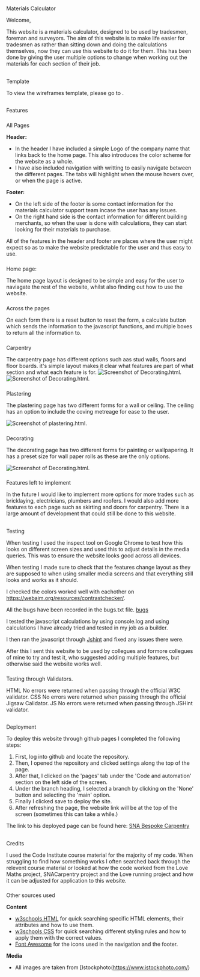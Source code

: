 #

Materials Calculator

Welcome,

This website is a materials calculator, designed to be used by tradesmen, foreman and surveyors.  The aim of this website is to make life easier for tradesmen as rather than sitting down and doing the calculations themselves, now they can use this website to do it for them. This has been done by giving the user multiple options to change when working out the materials for each section of their job.

##

Template

To view the wireframes template, please go to .

##

Features

###

All Pages

**Header:**

- In the header I have included a simple Logo of the company name that links back to the home page. This also introduces the color scheme for the website as a whole.
- I have also included navigation with writting to easily navigate between the different pages. The tabs will highlight when the mouse hovers over, or when the page is active.

**Footer:**

- On the left side of the footer is some contact information for the materials calculator support team incase the user has any issues.
- On the right hand side is the contact information for different building merchants, so when the user is done with calculations, they can start looking for their materials to purchase.

All of the features in the header and footer are places where the user might expect so as to make the website predictable for the user and thus easy to use.

###

Home page:

The home page layout is designed to be simple and easy for the user to naviagate the rest of the website, whilst also finding out how to use the website.

###
Across the pages

On each form there is a reset button to reset the form, a calculate button which sends the information to the javascript functions, and multiple boxes to return all the information to.
###

Carpentry

The carpentry page has different options such aas stud walls, floors and floor boards. it's simple layout makes it clear what features are part of what section and what each feature is for.
![Screenshot of Decorating.html.](/assets/images/carpentrySC01.jpg)
![Screenshot of Decorating.html.](/assets/images/carpentrySC02.jpg)
###

Plastering

The plastering page has two different forms for a wall or ceiling. The ceiling has an option to include the coving metreage for ease to the user.

![Screenshot of plastering.html.](/assets/images/plasteringscreenshot.jpg)

###

Decorating

The decorating page has two different forms for painting or wallpapering. It has a preset size for wall paper rolls as these are the only options.

![Screenshot of Decorating.html.](/assets/images/decoratingscreenshot.jpg)
###

Features left to implement

In the future I would like to implement more options for more trades such as bricklaying, electricians, plumbers and roofers. I would also add more features to each page such as skirting and doors for carpentry. There is a large amount of development that could still be done to this website.

##

Testing

When testing I used the inspect tool on Google Chrome to test how this looks on different screen sizes and used this to adjust details in the media queries. This was to ensure the website looks good across all devices.

When testing I made sure to check that the features change layout as they are supposed to when using smaller media screens and that everything still looks and works as it should.

I checked the colors worked well with eachother on <https://webaim.org/resources/contrastchecker/>.

All the bugs have been recorded in the bugs.txt file. [bugs](/bugs.txt)

I tested the javascript calculations by using console.log and using calculations I have already tried and tested in my job as a builder.

I then ran the javascript through [Jshint](https://jshint.com/) and fixed any issues there were.

After this I sent this website to be used by collegues and formore collegues of mine to try and test it, who suggested adding multiple features, but otherwise said the website works well.

###

Testing through Validators.

HTML
No errors were returned when passing through the official W3C validator.
CSS
No errors were returned when passing through the official Jigsaw Calidator.
JS
No errors were returned when passing through JSHint validator.
##

Deployment

To deploy this website through github pages I completed the following steps:

1. First, log into github and locate the repository.
2. Then, I opened the repository and clicked settings along the top of the page.
3. After that, I clicked on the 'pages' tab under the 'Code and automation' section on the left side of the screen.
4. Under the branch heading, I selected a branch by clicking on the 'None' button and selecting the 'main' option.
5. Finally I clicked save to deploy the site.
6. After refreshing the page, the website link will be at the top of the screen (sometimes this can take a while.)

The link to his deployed page can be found here: [SNA Bespoke Carpentry](https://antonychalks.github.io/materialCalculator/)

##

Credits

I used the Code Institute course material for the majority of my code. When struggling to find how something works I often searched back through the relevent course material or looked at how the code worked from the Love Maths project, SNACarpentry project and the Love running project and how it can be adjusted for application to this website.

###

Other sources used

**Content**

- [w3schools HTML](https://www.w3schools.com/html/) for quick searching specific HTML elements, their attributes and how to use them.
- [w3schools CSS](https://www.w3schools.com/CSS/) for quick searching different styling rules and how to apply them with the correct values.
- [Font Awesome](https://fontawesome.com/) for the icons used in the navigation and the footer.

**Media**

- All images are taken from [Istockphoto(https://www.istockphoto.com/)

